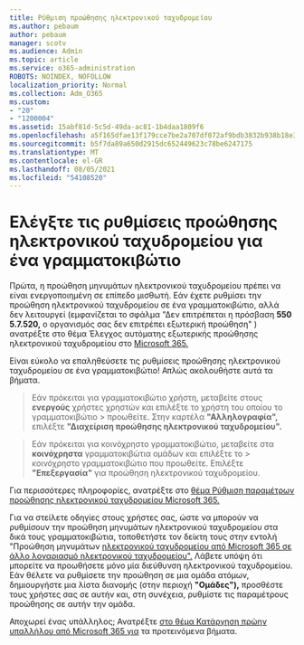 ```yaml
---
title: Ρύθμιση προώθησης ηλεκτρονικού ταχυδρομείου
ms.author: pebaum
author: pebaum
manager: scotv
ms.audience: Admin
ms.topic: article
ms.service: o365-administration
ROBOTS: NOINDEX, NOFOLLOW
localization_priority: Normal
ms.collection: Adm_O365
ms.custom:
- "20"
- "1200004"
ms.assetid: 15abf81d-5c5d-49da-ac81-1b4daa1809f6
ms.openlocfilehash: a5f165dfae13f179cce7be2a707df072af9bdb3832b938b18e3e023daa756b79
ms.sourcegitcommit: b5f7da89a650d2915dc652449623c78be6247175
ms.translationtype: MT
ms.contentlocale: el-GR
ms.lasthandoff: 08/05/2021
ms.locfileid: "54108520"
---
```

# <a name="check-the-email-forwarding-settings-for-a-mailbox"></a>Ελέγξτε τις ρυθμίσεις προώθησης ηλεκτρονικού ταχυδρομείου για ένα γραμματοκιβώτιο

Πρώτα, η προώθηση μηνυμάτων ηλεκτρονικού ταχυδρομείου πρέπει να είναι ενεργοποιημένη σε επίπεδο μισθωτή. Εάν έχετε ρυθμίσει την προώθηση ηλεκτρονικού ταχυδρομείου σε ένα γραμματοκιβώτιο, αλλά δεν λειτουργεί (εμφανίζεται το σφάλμα "Δεν επιτρέπεται η πρόσβαση **550 5.7.520,** ο οργανισμός σας δεν επιτρέπει εξωτερική προώθηση" ) ανατρέξτε στο θέμα Έλεγχος αυτόματης εξωτερικής προώθησης ηλεκτρονικού ταχυδρομείου στο [Microsoft 365.](https://docs.microsoft.com/microsoft-365/security/office-365-security/external-email-forwarding?view=o365-worldwide)

Είναι εύκολο να επαληθεύσετε τις ρυθμίσεις προώθησης ηλεκτρονικού ταχυδρομείου σε ένα γραμματοκιβώτιο! Απλώς ακολουθήστε αυτά τα βήματα.
  
> Εάν πρόκειται για γραμματοκιβώτιο χρήστη, μεταβείτε στους **ενεργούς** χρήστες χρηστών και επιλέξτε το χρήστη του οποίου το γραμματοκιβώτιο \>  προωθείτε. Στην καρτέλα **"Αλληλογραφία",** επιλέξτε **"Διαχείριση προώθησης ηλεκτρονικού ταχυδρομείου".**

> Εάν πρόκειται για κοινόχρηστο γραμματοκιβώτιο, μεταβείτε στα **κοινόχρηστα** γραμματοκιβώτια ομάδων και επιλέξτε το \>  κοινόχρηστο γραμματοκιβώτιο που προωθείτε. Επιλέξτε **"Επεξεργασία"** για προώθηση ηλεκτρονικού ταχυδρομείου.

Για περισσότερες πληροφορίες, ανατρέξτε στο [θέμα Ρύθμιση παραμέτρων προώθησης ηλεκτρονικού ταχυδρομείου Microsoft 365.](https://docs.microsoft.com/microsoft-365/admin/email/configure-email-forwarding)
  
Για να στείλετε οδηγίες στους χρήστες σας, ώστε να μπορούν να ρυθμίσουν την προώθηση μηνυμάτων ηλεκτρονικού ταχυδρομείου στα δικά τους γραμματοκιβώτια, τοποθετήστε τον δείκτη τους στην εντολή "Προώθηση μηνυμάτων [ηλεκτρονικού ταχυδρομείου από Microsoft 365 σε άλλο λογαριασμό ηλεκτρονικού ταχυδρομείου".](https://support.office.com/article/Forward-email-from-Office-365-to-another-email-account-1ed4ee1e-74f8-4f53-a174-86b748ff6a0e) Λάβετε υπόψη ότι μπορείτε να προωθήσετε μόνο μία διεύθυνση ηλεκτρονικού ταχυδρομείου. Εάν θέλετε να ρυθμίσετε την προώθηση σε μια ομάδα ατόμων, δημιουργήστε μια λίστα διανομής (στην περιοχή **"Ομάδες"),** προσθέστε τους χρήστες σας σε αυτήν και, στη συνέχεια, ρυθμίστε τις παραμέτρους προώθησης σε αυτήν την ομάδα.
  
Αποχωρεί ένας υπάλληλος; Ανατρέξτε [στο θέμα Κατάργηση πρώην υπαλλήλου από Microsoft 365 για](https://docs.microsoft.com/microsoft-365/admin/add-users/remove-former-employee) τα προτεινόμενα βήματα.